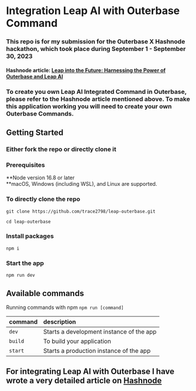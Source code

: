 # Integration Leap AI with Outerbase Command

### This repo is for my submission for the Outerbase X Hashnode hackathon, which took place during September 1 - September 30, 2023

#### Hashnode article: [Leap into the Future: Harnessing the Power of Outerbase and Leap AI](https://shreyas-chaliha.hashnode.dev/leap-into-the-future-harnessing-the-power-of-outerbase-and-leap-ai) 

### To create you own Leap AI Integrated Command in Outerbase, please refer to the Hashnode article mentioned above. To make this application working you will need to create your own Outerbase Commands.

## Getting Started

### Either fork the repo or directly clone it

### Prerequisites

**Node version 16.8 or later  
**macOS, Windows (including WSL), and Linux are supported.

### To directly clone the repo

```shell
git clone https://github.com/trace2798/leap-outerbase.git
```
```shell
cd leap-outerbase
```
### Install packages

```shell
npm i
```

### Start the app

```shell
npm run dev
```

## Available commands

Running commands with npm `npm run [command]`

| command         | description                              |
| :-------------- | :--------------------------------------- |
| `dev`           | Starts a development instance of the app |
| `build`         | To build your application                |
| `start`         | Starts a production  instance of the app |


## For integrating Leap AI with Outerbase I have wrote a very detailed article on [Hashnode](https://shreyas-chaliha.hashnode.dev/leap-into-the-future-harnessing-the-power-of-outerbase-and-leap-ai)

